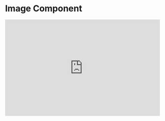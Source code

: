 # Image Component

<iframe width="100%" height="315" src="https://www.youtube.com/embed/L0LB89NVhgI" title="YouTube video player" frameborder="0" allow="accelerometer; autoplay; clipboard-write; encrypted-media; gyroscope; picture-in-picture" allowfullscreen></iframe>
